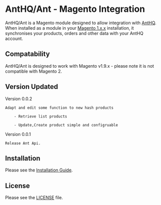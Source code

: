 # AntHQ/Ant - Magento Integration

AntHQ/Ant is a Magento module designed to allow integration with [AntHQ](http://www.anthq.com). When installed as a module in your [Magento 1.x.x](https://magento.com/products/community-edition) installation, it synchronises your products, orders and other data with your AntHQ account. 

## Compatability
AntHQ/Ant is designed to work with Magento v1.9.x - please note it is not compatible with Magento 2.

## Version Updated

Version 0.0.2

	Adapt and edit some function to new hash products
		
		- Retrieve list products
		
		- Update,Create product simple and configruable

Version 0.0.1

	Release Ant Api.
	


## Installation
Please see the [Installation Guide](docs/installation.md).

## License
Please see the [LICENSE](LICENSE) file.